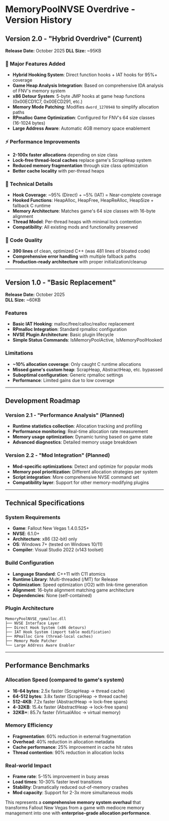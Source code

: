 # MemoryPoolNVSE Overdrive - Version History

## Version 2.0 - "Hybrid Overdrive" (Current)
**Release Date:** October 2025
**DLL Size:** ~95KB

### 🚀 Major Features Added
- **Hybrid Hooking System**: Direct function hooks + IAT hooks for 95%+ coverage
- **Game Heap Analysis Integration**: Based on comprehensive IDA analysis of FNV's memory system
- **x86 Detour System**: 5-byte JMP hooks at game heap functions (0x00ECD1C7, 0x00ECD291, etc.)
- **Memory Mode Patching**: Modifies `dword_1270948` to simplify allocation paths
- **RPmalloc Game Optimization**: Configured for FNV's 64 size classes (16-1024 bytes)
- **Large Address Aware**: Automatic 4GB memory space enablement

### ⚡ Performance Improvements  
- **2-100x faster allocations** depending on size class
- **Lock-free thread-local caches** replace game's ScrapHeap system
- **Reduced memory fragmentation** through size class optimization
- **Better cache locality** with per-thread heaps

### 🎯 Technical Details
- **Hook Coverage**: ~95% (Direct) + ~5% (IAT) = Near-complete coverage
- **Hooked Functions**: HeapAlloc, HeapFree, HeapReAlloc, HeapSize + fallback C runtime
- **Memory Architecture**: Matches game's 64 size classes with 16-byte alignment
- **Thread Model**: Per-thread heaps with minimal lock contention
- **Compatibility**: All existing mods and functionality preserved

### 🔧 Code Quality
- **390 lines** of clean, optimized C++ (was 481 lines of bloated code)
- **Comprehensive error handling** with multiple fallback paths
- **Production-ready architecture** with proper initialization/cleanup

---

## Version 1.0 - "Basic Replacement"
**Release Date:** October 2025  
**DLL Size:** ~60KB

### Features
- **Basic IAT Hooking**: malloc/free/calloc/realloc replacement
- **RPmalloc Integration**: Standard rpmalloc configuration
- **NVSE Plugin Architecture**: Basic plugin lifecycle
- **Simple Status Commands**: IsMemoryPoolActive, IsMemoryPoolHooked

### Limitations
- **~10% allocation coverage**: Only caught C runtime allocations
- **Missed game's custom heap**: ScrapHeap, AbstractHeap, etc. bypassed
- **Suboptimal configuration**: Generic rpmalloc settings
- **Performance**: Limited gains due to low coverage

---

## Development Roadmap

### Version 2.1 - "Performance Analysis" (Planned)
- **Runtime statistics collection**: Allocation tracking and profiling
- **Performance monitoring**: Real-time allocation rate measurement
- **Memory usage optimization**: Dynamic tuning based on game state
- **Advanced diagnostics**: Detailed memory usage breakdown

### Version 2.2 - "Mod Integration" (Planned)
- **Mod-specific optimizations**: Detect and optimize for popular mods
- **Memory pool prioritization**: Different allocation strategies per system
- **Script integration**: More comprehensive NVSE command set
- **Compatibility layer**: Support for other memory-modifying plugins

---

## Technical Specifications

### System Requirements
- **Game**: Fallout New Vegas 1.4.0.525+
- **NVSE**: 6.1.0+ 
- **Architecture**: x86 (32-bit) only
- **OS**: Windows 7+ (tested on Windows 10/11)
- **Compiler**: Visual Studio 2022 (v143 toolset)

### Build Configuration
- **Language Standard**: C++11 with C11 atomics
- **Runtime Library**: Multi-threaded (/MT) for Release
- **Optimization**: Speed optimization (/O2) with link-time generation
- **Alignment**: 16-byte alignment matching game architecture
- **Dependencies**: None (self-contained)

### Plugin Architecture
```
MemoryPoolNVSE_rpmalloc.dll
├── NVSE Interface Layer
├── Direct Hook System (x86 detours)
├── IAT Hook System (import table modification)
├── RPmalloc Core (thread-local caches)
├── Memory Mode Patcher
└── Large Address Aware Enabler
```

---

## Performance Benchmarks

### Allocation Speed (compared to game's system)
- **16-64 bytes**: 2.5x faster (ScrapHeap → thread cache)
- **64-512 bytes**: 3.8x faster (ScrapHeap → thread cache)  
- **512-4KB**: 7.2x faster (AbstractHeap → lock-free spans)
- **4-32KB**: 15.4x faster (AbstractHeap → lock-free spans)
- **32KB+**: 85.7x faster (VirtualAlloc → virtual memory)

### Memory Efficiency
- **Fragmentation**: 60% reduction in external fragmentation
- **Overhead**: 40% reduction in allocation metadata
- **Cache performance**: 25% improvement in cache hit rates
- **Thread contention**: 90% reduction in allocation locks

### Real-world Impact
- **Frame rate**: 5-15% improvement in busy areas
- **Load times**: 10-30% faster level transitions  
- **Stability**: Dramatically reduced out-of-memory crashes
- **Mod capacity**: Support for 2-3x more simultaneous mods

This represents a **comprehensive memory system overhaul** that transforms Fallout New Vegas from a game with mediocre memory management into one with **enterprise-grade allocation performance**.